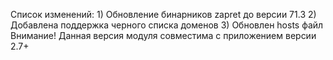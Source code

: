 Список изменений: 1) Обновление бинарников zapret до версии 71.3 2) Добавлена поддержка черного списка доменов 3) Обновлен hosts файл Внимание! Данная версия модуля совместима с приложением версии 2.7+
